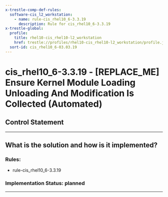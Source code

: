 ```yaml
---
x-trestle-comp-def-rules:
  software-cis_l2_workstation:
    - name: rule-cis_rhel10_6-3.3.19
      description: Rule for cis_rhel10_6-3.3.19
x-trestle-global:
  profile:
    title: rhel10-cis_rhel10-l2_workstation
    href: trestle://profiles/rhel10-cis_rhel10-l2_workstation/profile.json
  sort-id: cis_rhel10_6-03.03.19
---
```


# cis_rhel10_6-3.3.19 - \[REPLACE_ME\] Ensure Kernel Module Loading Unloading And Modification Is Collected (Automated)

## Control Statement

______________________________________________________________________

## What is the solution and how is it implemented?

<!-- For implementation status enter one of: implemented, partial, planned, alternative, not-applicable -->

<!-- Note that the list of rules under ### Rules: is read-only and changes will not be captured after assembly to JSON -->

<!-- Add control implementation description here for control: cis_rhel10_6-3.3.19 -->

### Rules:

  - rule-cis_rhel10_6-3.3.19

### Implementation Status: planned

______________________________________________________________________
